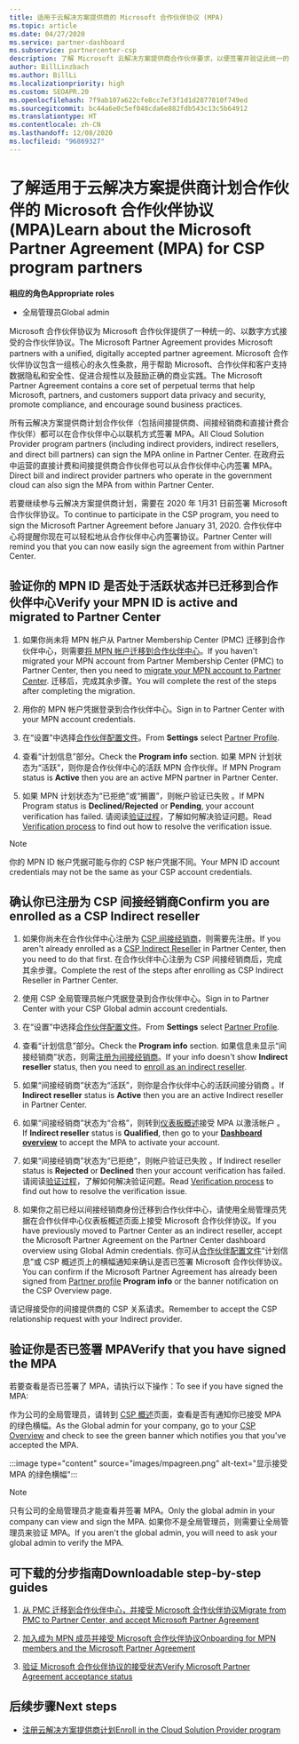 ```yaml
---
title: 适用于云解决方案提供商的 Microsoft 合作伙伴协议 (MPA)
ms.topic: article
ms.date: 04/27/2020
ms.service: partner-dashboard
ms.subservice: partnercenter-csp
description: 了解 Microsoft 云解决方案提供商合作伙伴要求，以便签署并验证此统一的、以数字方式接受的 Microsoft 合作伙伴协议 (MPA)。
author: BillLinzbach
ms.author: BillLi
ms.localizationpriority: high
ms.custom: SEOAPR.20
ms.openlocfilehash: 7f9ab107a622cfe8cc7ef3f1d1d2877810f749ed
ms.sourcegitcommit: bc44a6e0c5ef048cda6e882fdb543c13c5b64912
ms.translationtype: HT
ms.contentlocale: zh-CN
ms.lasthandoff: 12/08/2020
ms.locfileid: "96869327"
---
```

# <a name="learn-about-the-microsoft-partner-agreement-mpa-for-csp-program-partners"></a><span data-ttu-id="f502c-103">了解适用于云解决方案提供商计划合作伙伴的 Microsoft 合作伙伴协议 (MPA)</span><span class="sxs-lookup"><span data-stu-id="f502c-103">Learn about the Microsoft Partner Agreement (MPA) for CSP program partners</span></span>

<span data-ttu-id="f502c-104">**相应的角色**</span><span class="sxs-lookup"><span data-stu-id="f502c-104">**Appropriate roles**</span></span>

- <span data-ttu-id="f502c-105">全局管理员</span><span class="sxs-lookup"><span data-stu-id="f502c-105">Global admin</span></span>

<span data-ttu-id="f502c-106">Microsoft 合作伙伴协议为 Microsoft 合作伙伴提供了一种统一的、以数字方式接受的合作伙伴协议。</span><span class="sxs-lookup"><span data-stu-id="f502c-106">The Microsoft Partner Agreement provides Microsoft partners with a unified, digitally accepted partner agreement.</span></span> <span data-ttu-id="f502c-107">Microsoft 合作伙伴协议包含一组核心的永久性条款，用于帮助 Microsoft、合作伙伴和客户支持数据隐私和安全性、促进合规性以及鼓励正确的商业实践。</span><span class="sxs-lookup"><span data-stu-id="f502c-107">The Microsoft Partner Agreement contains a core set of perpetual terms that help Microsoft, partners, and customers support data privacy and security, promote compliance, and encourage sound business practices.</span></span>

<span data-ttu-id="f502c-108">所有云解决方案提供商计划合作伙伴（包括间接提供商、间接经销商和直接计费合作伙伴）都可以在合作伙伴中心以联机方式签署 MPA。</span><span class="sxs-lookup"><span data-stu-id="f502c-108">All Cloud Solution Provider program partners (including indirect providers, indirect resellers, and direct bill partners) can sign the MPA online in Partner Center.</span></span> <span data-ttu-id="f502c-109">在政府云中运营的直接计费和间接提供商合作伙伴也可以从合作伙伴中心内签署 MPA。</span><span class="sxs-lookup"><span data-stu-id="f502c-109">Direct bill and indirect provider partners who operate in the government cloud can also sign the MPA from within Partner Center.</span></span>

<span data-ttu-id="f502c-110">若要继续参与云解决方案提供商计划，需要在 2020 年 1月31 日前签署 Microsoft 合作伙伴协议。</span><span class="sxs-lookup"><span data-stu-id="f502c-110">To continue to participate in the CSP program, you need to sign the Microsoft Partner Agreement before January 31, 2020.</span></span> <span data-ttu-id="f502c-111">合作伙伴中心将提醒你现在可以轻松地从合作伙伴中心内签署协议。</span><span class="sxs-lookup"><span data-stu-id="f502c-111">Partner Center will remind you that you can now easily sign the agreement from within Partner Center.</span></span>

## <a name="verify-your-mpn-id-is-active-and-migrated-to-partner-center"></a><span data-ttu-id="f502c-112">验证你的 MPN ID 是否处于活跃状态并已迁移到合作伙伴中心</span><span class="sxs-lookup"><span data-stu-id="f502c-112">Verify your MPN ID is active and migrated to Partner Center</span></span>

1. <span data-ttu-id="f502c-113">如果你尚未将 MPN 帐户从 Partner Membership Center (PMC) 迁移到合作伙伴中心，则需要[将 MPN 帐户迁移到合作伙伴中心](move-pmc-pc-map.md)。</span><span class="sxs-lookup"><span data-stu-id="f502c-113">If you haven't migrated your MPN account from Partner Membership Center (PMC) to Partner Center, then you need to [migrate your MPN account to Partner Center](move-pmc-pc-map.md).</span></span> <span data-ttu-id="f502c-114">迁移后，完成其余步骤。</span><span class="sxs-lookup"><span data-stu-id="f502c-114">You will complete the rest of the steps after completing the migration.</span></span> 

1. <span data-ttu-id="f502c-115">用你的 MPN 帐户凭据登录到合作伙伴中心。</span><span class="sxs-lookup"><span data-stu-id="f502c-115">Sign in to Partner Center with your MPN account credentials.</span></span>
 
1. <span data-ttu-id="f502c-116">在“设置”中选择[合作伙伴配置文件](https://partner.microsoft.com/pcv/accountsettings/connectedpartnerprofile)。</span><span class="sxs-lookup"><span data-stu-id="f502c-116">From **Settings** select [Partner Profile](https://partner.microsoft.com/pcv/accountsettings/connectedpartnerprofile).</span></span>

1. <span data-ttu-id="f502c-117">查看“计划信息”部分。</span><span class="sxs-lookup"><span data-stu-id="f502c-117">Check the **Program info** section.</span></span> <span data-ttu-id="f502c-118">如果 MPN 计划状态为“活跃”，则你是合作伙伴中心的活跃 MPN 合作伙伴。</span><span class="sxs-lookup"><span data-stu-id="f502c-118">If MPN Program status is **Active** then you are an active MPN partner in Partner Center.</span></span>
 
1. <span data-ttu-id="f502c-119">如果 MPN 计划状态为“已拒绝”或“搁置”，则帐户验证已失败 。</span><span class="sxs-lookup"><span data-stu-id="f502c-119">If MPN Program status is **Declined/Rejected** or **Pending**, your account verification has failed.</span></span> <span data-ttu-id="f502c-120">请阅读[验证过程](verification-responses.md)，了解如何解决验证问题。</span><span class="sxs-lookup"><span data-stu-id="f502c-120">Read [Verification process](verification-responses.md) to find out how to resolve the verification issue.</span></span>



>[!NOTE]
><span data-ttu-id="f502c-121">你的 MPN ID 帐户凭据可能与你的 CSP 帐户凭据不同。</span><span class="sxs-lookup"><span data-stu-id="f502c-121">Your MPN ID account credentials may not be the same as your CSP account credentials.</span></span>

## <a name="confirm-you-are-enrolled-as-a-csp-indirect-reseller"></a><span data-ttu-id="f502c-122">确认你已注册为 CSP 间接经销商</span><span class="sxs-lookup"><span data-stu-id="f502c-122">Confirm you are enrolled as a CSP Indirect reseller</span></span>

1. <span data-ttu-id="f502c-123">如果你尚未在合作伙伴中心注册为 [CSP 间接经销商](enrolling-in-the-csp-program.md)，则需要先注册。</span><span class="sxs-lookup"><span data-stu-id="f502c-123">If you aren't already enrolled as a [CSP Indirect Reseller](enrolling-in-the-csp-program.md)  in Partner Center, then you need to do that first.</span></span> <span data-ttu-id="f502c-124">在合作伙伴中心注册为 CSP 间接经销商后，完成其余步骤。</span><span class="sxs-lookup"><span data-stu-id="f502c-124">Complete the rest of the steps after enrolling as CSP Indirect Reseller in Partner Center.</span></span>

1. <span data-ttu-id="f502c-125">使用 CSP 全局管理员帐户凭据登录到合作伙伴中心。</span><span class="sxs-lookup"><span data-stu-id="f502c-125">Sign in to Partner Center with your CSP Global admin account credentials.</span></span>

1. <span data-ttu-id="f502c-126">在“设置”中选择[合作伙伴配置文件](https://partner.microsoft.com/pcv/accountsettings/partnerprofile)。</span><span class="sxs-lookup"><span data-stu-id="f502c-126">From **Settings** select [Partner Profile](https://partner.microsoft.com/pcv/accountsettings/partnerprofile).</span></span>

1. <span data-ttu-id="f502c-127">查看“计划信息”部分。</span><span class="sxs-lookup"><span data-stu-id="f502c-127">Check the **Program info** section.</span></span> <span data-ttu-id="f502c-128">如果信息未显示“间接经销商”状态，则需[注册为间接经销商](https://partner.microsoft.com/cloud-solution-provider/whats-required)。</span><span class="sxs-lookup"><span data-stu-id="f502c-128">If your info doesn't show **Indirect reseller** status, then you need to [enroll as an indirect reseller](https://partner.microsoft.com/cloud-solution-provider/whats-required).</span></span>

1. <span data-ttu-id="f502c-129">如果“间接经销商”状态为“活跃”，则你是合作伙伴中心的活跃间接分销商 。</span><span class="sxs-lookup"><span data-stu-id="f502c-129">If  **Indirect reseller** status is **Active** then you are an active Indirect reseller in Partner Center.</span></span>
 
4. <span data-ttu-id="f502c-130">如果“间接经销商”状态为“合格”，则转到[仪表板概述](https://partner.microsoft.com/pcv/dashboard/overview)接受 MPA 以激活帐户  。</span><span class="sxs-lookup"><span data-stu-id="f502c-130">If  **Indirect reseller** status is **Qualified**, then go to your [**Dashboard overview**](https://partner.microsoft.com/pcv/dashboard/overview) to accept the MPA to activate your account.</span></span>
 
1. <span data-ttu-id="f502c-131">如果“间接经销商”状态为“已拒绝”，则帐户验证已失败 。</span><span class="sxs-lookup"><span data-stu-id="f502c-131">If Indirect reseller status is **Rejected** or **Declined** then your account verification has failed.</span></span> <span data-ttu-id="f502c-132">请阅读[验证过程](verification-responses.md)，了解如何解决验证问题。</span><span class="sxs-lookup"><span data-stu-id="f502c-132">Read [Verification process](verification-responses.md) to find out how to resolve the verification issue.</span></span>

1. <span data-ttu-id="f502c-133">如果你之前已经以间接经销商身份迁移到合作伙伴中心，请使用全局管理员凭据在合作伙伴中心仪表板概述页面上接受 Microsoft 合作伙伴协议。</span><span class="sxs-lookup"><span data-stu-id="f502c-133">If you have previously moved to Partner Center as an indirect reseller, accept the Microsoft Partner Agreement on the Partner Center dashboard overview using Global Admin credentials.</span></span> <span data-ttu-id="f502c-134">你可从[合作伙伴配置文件](https://partner.microsoft.com/pcv/accountsettings/partnerprofile)“计划信息”或 CSP 概述页上的横幅通知来确认是否已签署 Microsoft 合作伙伴协议。</span><span class="sxs-lookup"><span data-stu-id="f502c-134">You can confirm if the Microsoft Partner Agreement has already been signed from [Partner profile](https://partner.microsoft.com/pcv/accountsettings/partnerprofile) **Program info** or the banner notification on the CSP Overview page.</span></span>

<span data-ttu-id="f502c-135">请记得接受你的间接提供商的 CSP 关系请求。</span><span class="sxs-lookup"><span data-stu-id="f502c-135">Remember to accept the CSP relationship request with your Indirect provider.</span></span>

## <a name="verify-that-you-have-signed-the-mpa"></a><span data-ttu-id="f502c-136">验证你是否已签署 MPA</span><span class="sxs-lookup"><span data-stu-id="f502c-136">Verify that you have signed the MPA</span></span>

<span data-ttu-id="f502c-137">若要查看是否已签署了 MPA，请执行以下操作：</span><span class="sxs-lookup"><span data-stu-id="f502c-137">To see if you have signed the MPA:</span></span>

 <span data-ttu-id="f502c-138">作为公司的全局管理员，请转到 [CSP 概述](https://partner.microsoft.com/pcv/dashboard/overview)页面，查看是否有通知你已接受 MPA 的绿色横幅。</span><span class="sxs-lookup"><span data-stu-id="f502c-138">As the Global admin for your company, go to your [CSP Overview](https://partner.microsoft.com/pcv/dashboard/overview) and check to see the green banner which notifies you that you've accepted the MPA.</span></span>

 
:::image type="content" source="images/mpagreen.png" alt-text="显示接受 MPA 的绿色横幅":::

>[!NOTE]
><span data-ttu-id="f502c-140">只有公司的全局管理员才能查看并签署 MPA。</span><span class="sxs-lookup"><span data-stu-id="f502c-140">Only the global admin in your company can view and sign the MPA.</span></span> <span data-ttu-id="f502c-141">如果你不是全局管理员，则需要让全局管理员来验证 MPA。</span><span class="sxs-lookup"><span data-stu-id="f502c-141">If you aren't the global admin, you will need to ask your global admin to verify the MPA.</span></span>


## <a name="downloadable-step-by-step-guides"></a><span data-ttu-id="f502c-142">可下载的分步指南</span><span class="sxs-lookup"><span data-stu-id="f502c-142">Downloadable step-by-step guides</span></span>

1. [<span data-ttu-id="f502c-143">从 PMC 迁移到合作伙伴中心，并接受 Microsoft 合作伙伴协议</span><span class="sxs-lookup"><span data-stu-id="f502c-143">Migrate from PMC to Partner Center, and accept Microsoft Partner Agreement</span></span>](https://assetsprod.microsoft.com/mpn/migrate-pmc-pc-mpa-guide.pptx)

2. [<span data-ttu-id="f502c-144">加入成为 MPN 成员并接受 Microsoft 合作伙伴协议</span><span class="sxs-lookup"><span data-stu-id="f502c-144">Onboarding for MPN members and the Microsoft Partner Agreement</span></span>](https://assetsprod.microsoft.com/mpn/onboard-pc-csp-mpn-mpa-guide.pptx)

3. [<span data-ttu-id="f502c-145">验证 Microsoft 合作伙伴协议的接受状态</span><span class="sxs-lookup"><span data-stu-id="f502c-145">Verify Microsoft Partner Agreement acceptance status</span></span>](https://assetsprod.microsoft.com/mpn/verify-mpa-acceptance-status.pptx)
 
## <a name="next-steps"></a><span data-ttu-id="f502c-146">后续步骤</span><span class="sxs-lookup"><span data-stu-id="f502c-146">Next steps</span></span>

- [<span data-ttu-id="f502c-147">注册云解决方案提供商计划</span><span class="sxs-lookup"><span data-stu-id="f502c-147">Enroll in the Cloud Solution Provider program</span></span>](enrolling-in-the-csp-program.md)
